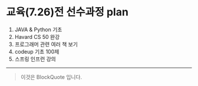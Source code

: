  교육(7.26)전 선수과정 plan
 ===

1. JAVA & Python 기초
2. Havard CS 50 완강
3. 프로그래머 관련 여러 책 보기
4. codeup 기초 100제
5. 스프링 인프런 강의 
---
> 이것은 BlockQuote 입니다.

